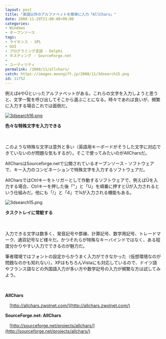 ```yaml
---
layout: post
title: "英語以外のアルファベットを簡単に入力「AllChars」"
date: 2008-11-29T21:00:00+09:00
categories:
- Windows
- オープンソース
tags: 
- ライセンス - GPL
- GUI
- プログラミング言語 - Delphi
- ホスティング - SourceForge.net
- 
- ユーティリティ
permalink: /2008/11/allchars/
catch: https://images.moongift.jp/2008/11/3dsearch15.png
id: 11752
---
```

例えばéやÜといったアルファベットがある。これらの文字を入力しようと思うと、文字一覧を呼び出してそこから選ぶことになる。時々であれば良いが、頻繁に入力する場合これでは面倒だ。

  

[![3dsearch16.png](https://images.moongift.jp/2008/11/3dsearch16-tm2.jpg)](https://images.moongift.jp/2008/11/3dsearch162.png)  
  
**色々な特殊文字を入力できる**

  

　

  

このような特殊な文字は意外と多い（英語用キーボードがそうした文字に対応できていないのが問題な気もするが）。そこで使ってみたいのがAllCharsだ。

  

AllCharsはSourceforge.netで公開されているオープンソース・ソフトウェアで、キー入力のコンビネーションで特殊文字を入力するソフトウェアだ。

  
  
<!--more-->  

AllCharsではCtrlキーをトリガーとして作動するソフトウェアで、例えばÜを入力する場合、Ctrlキーを押した後「"」と「U」を順番に押すとÜが入力されるという仕組みだ。他にも「/」と「4」で¼が入力される機能もある。

  

![3dsearch15.png](https://images.moongift.jp/2008/11/3dsearch15.png)  
  
**タスクトレイに常駐する**

  

　

  

入力できる文字は数多く、発音記号や罫線、計算記号、数学用記号、トレードマーク、通貨記号など様々だ。かつそれらが特殊なキーバインドではなく、ある程度分かりやすい入力でできるのが魅力だ。

  

筆者環境ではフォントの設定からかうまく入力ができなかった（仮想環境なのが問題なのかも知れない）。XPはもちろんVistaにも対応しているので、ドイツ語やフランス語などの外国語入力が多い方や数学記号の入力が頻繁な方は試してみよう。

  

　

  

**AllChars**  
  
　[http://allchars.zwolnet.com/](http://allchars.zwolnet.com/)

  

**SourceForge.net: AllChars**  
  
　[http://sourceforge.net/projects/allchars/](http://sourceforge.net/projects/allchars/)

  
